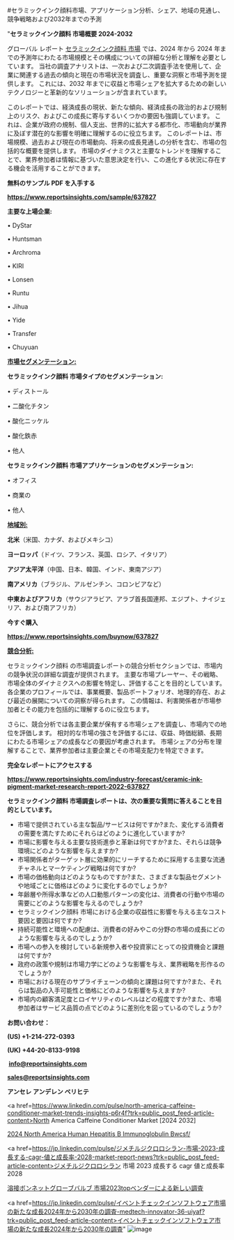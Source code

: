 #セラミックインク顔料市場、アプリケーション分析、シェア、地域の見通し、競争戦略および2032年までの予測

"<strong>セラミックインク顔料 市場概要 2024-2032</strong>

グローバル レポート <a href=https://www.reportsinsights.com/sample/637827>セラミックインク顔料 市場</a> では、2024 年から 2024 年までの予測年にわたる市場規模とその構成についての詳細な分析と理解を必要としています。 当社の調査アナリストは、一次および二次調査手法を使用して、企業に関連する過去の傾向と現在の市場状況を調査し、重要な洞察と市場予測を提供します。 これには、2032 年までに収益と市場シェアを拡大​​するための新しいテクノロジーと革新的なソリューションが含まれています。

このレポートでは、経済成長の現状、新たな傾向、経済成長の政治的および規制上のリスク、およびこの成長に寄与するいくつかの要因も強調しています。 これは、企業が政府の規制、個人支出、世界的に拡大する都市化、市場動向が業界に及ぼす潜在的な影響を明確に理解するのに役立ちます。 このレポートは、市場規模、過去および現在の市場動向、将来の成長見通しの分析を含む、市場の包括的な概要を提供します。 市場のダイナミクスと主要なトレンドを理解することで、業界参加者は情報に基づいた意思決定を行い、この進化する状況に存在する機会を活用することができます。

<strong><b>無料のサンプル PDF を入手する</b></strong>

<a href=https://www.reportsinsights.com/sample/637827><strong><u>https://www.reportsinsights.com/sample/637827</u></strong></a>

<strong>主要な上場企業:</strong>

• DyStar

• Huntsman

• Archroma

• KIRI

• Lonsen

• Runtu

• Jihua

• Yide

• Transfer

• Chuyuan

<strong><u>市場セグメンテーション</u></strong><strong><u>:</u></strong>

<strong>セラミックインク顔料 市場タイプのセグメンテーション:</strong>

• ディストール

• 二酸化チタン

• 酸化ニッケル

• 酸化鉄赤

• 他人

<strong>セラミックインク顔料 市場アプリケーションのセグメンテーション:</strong>

• オフィス

• 商業の

• 他人

<strong><u>地域別</u></strong><strong><u>:</u></strong>

<strong>北米</strong>（米国、カナダ、およびメキシコ）

<strong>ヨーロッパ</strong>（ドイツ、フランス、英国、ロシア、イタリア）

<strong>アジア太平洋</strong>（中国、日本、韓国、インド、東南アジア）

<strong>南アメリカ</strong>（ブラジル、アルゼンチン、コロンビアなど）

<strong>中東およびアフリカ</strong>（サウジアラビア、アラブ首長国連邦、エジプト、ナイジェリア、および南アフリカ）

<strong>今すぐ購入</strong>

<a href=https://www.reportsinsights.com/buynow/637827><strong><u>https://www.reportsinsights.com/buynow/637827</u></strong></a>

<strong><u>競合分析:</u></strong>

セラミックインク顔料 の市場調査レポートの競合分析セクションでは、市場内の競争状況の詳細な調査が提供されます。 主要な市場プレーヤー、その戦略、市場全体のダイナミクスへの影響を特定し、評価することを目的としています。 各企業のプロフィールでは、事業概要、製品ポートフォリオ、地理的存在、および最近の展開についての洞察が得られます。 この情報は、利害関係者が市場参加者とその能力を包括的に理解するのに役立ちます。

さらに、競合分析では各主要企業が保有する市場シェアを調査し、市場内での地位を評価します。 相対的な市場の強さを評価するには、収益、時価総額、長期にわたる市場シェアの成長などの要因が考慮されます。 市場シェアの分布を理解することで、業界参加者は主要企業とその市場支配力を特定できます。

<strong>完全なレポートにアクセスする</strong>

<a href=https://www.reportsinsights.com/industry-forecast/ceramic-ink-pigment-market-research-report-2022-637827><strong><u><b>https://www.reportsinsights.com/industry-forecast/ceramic-ink-pigment-market-research-report-2022-637827</b></u></strong></a>

<strong><b>セラミックインク顔料 市場調査レポートは、次の重要な質問に答えることを目的としています。</b></strong>
<ul>
  <li>市場で提供されている主な製品/サービスは何ですか?また、変化する消費者の需要を満たすためにそれらはどのように進化していますか?</li>
  <li>市場に影響を与える主要な技術進歩と革新は何ですか?また、それらは競争環境にどのような影響を与えますか?</li>
  <li>市場関係者がターゲット層に効果的にリーチするために採用する主要な流通チャネルとマーケティング戦略は何ですか?</li>
  <li>市場の価格動向はどのようなものですか?また、さまざまな製品セグメントや地域ごとに価格はどのように変化するのでしょうか?</li>
  <li>年齢層や所得水準などの人口動態パターンの変化は、消費者の行動や市場の需要にどのような影響を与えるのでしょうか?</li>
  <li>セラミックインク顔料 市場における企業の収益性に影響を与える主なコスト要因と要因は何ですか?</li>
  <li>持続可能性と環境への配慮は、消費者の好みやこの分野の市場の成長にどのような影響を与えるのでしょうか?</li>
  <li>市場への参入を検討している新規参入者や投資家にとっての投資機会と課題は何ですか?</li>
  <li>政府の政策や規制は市場力学にどのような影響を与え、業界戦略を形作るのでしょうか?</li>
  <li>市場における現在のサプライチェーンの傾向と課題は何ですか?また、それらは製品の入手可能性と価格にどのような影響を与えますか?</li>
  <li>市場内の顧客満足度とロイヤリティのレベルはどの程度ですか?また、市場参加者はサービス品質の点でどのように差別化を図っているのでしょうか?</li>
</ul>
<strong>お問い合わせ：</strong>

<strong>(US) +1-214-272-0393</strong>

<strong>(UK) +44-20-8133-9198</strong>

<strong> </strong><a href=info@reportsinsights.com><strong><u>info@reportsinsights.com</u></strong></a>

<a href=sales@reportsinsights.com><strong><u>sales@reportsinsights.com</u></strong></a>

<strong>アンセレ アンデレン ベリヒテ</strong>

<a href=https://www.linkedin.com/pulse/north-america-caffeine-conditioner-market-trends-insights-p6r4f?trk=public_post_feed-article-content>North America Caffeine Conditioner Market [2024 2032]</a>

<a href=https://www.linkedin.com/pulse/2024-north-america-human-hepatitis-b-immunoglobulin-bwcsf/>2024 North America Human Hepatitis B Immunoglobulin Bwcsf/</a>

<a href=https://jp.linkedin.com/pulse/ジメチルジクロロシラン-市場-2023-成長する-cagr-値と成長率-2028-market-report-news?trk=public_post_feed-article-content>ジメチルジクロロシラン 市場 2023 成長する cagr 値と成長率 2028</a>

<a href=https://www.linkedin.com/pulse/溶接ボンネットグローブバルブ-市場2023topベンダーによる新しい調査-infopulse-daily-360/>溶接ボンネットグローブバルブ 市場2023topベンダーによる新しい調査</a>

<a href=https://jp.linkedin.com/pulse/イベントチェックインソフトウェア市場の新たな成長2024年から2030年の調査-medtech-innovator-36-uiyaf?trk=public_post_feed-article-content>イベントチェックインソフトウェア市場の新たな成長2024年から2030年の調査</a>"
![image](https://github.com/ahaan12367/RIMarket24/assets/158471582/e0149325-6959-474f-9b80-6d5d6b0bf6df)
